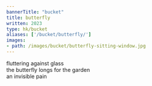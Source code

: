 ```yaml
---
bannerTitle: "bucket" 
title: butterfly
written: 2023
type: hk/bucket
aliases: ['/bucket/butterfly/']
images:
- path: /images/bucket/butterfly-sitting-window.jpg
---
```


fluttering against glass  
the butterfly longs for the garden  
an invisible pain
